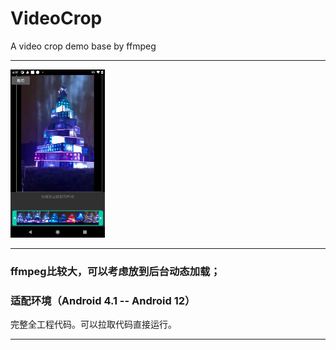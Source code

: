 # VideoCrop
A video crop demo base by ffmpeg

***

<img src="https://github.com/Pangu-Immortal/VideoCropping/blob/main/Screenshot_20220617_163923.png" width="30%" height="30%" />

***

### ffmpeg比较大，可以考虑放到后台动态加载；

### 适配环境（Android 4.1 -- Android 12）

完整全工程代码。可以拉取代码直接运行。

***


